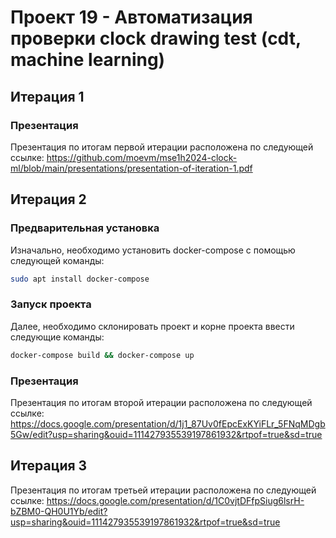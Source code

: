 # Проект 19 - Автоматизация проверки clock drawing test (cdt, machine learning)
## Итерация 1

### Презентация
Презентация по итогам первой итерации расположена по следующей ссылке: https://github.com/moevm/mse1h2024-clock-ml/blob/main/presentations/presentation-of-iteration-1.pdf

## Итерация 2
### Предварительная установка
Изначально, необходимо установить docker-compose с помощью следующей команды:
```bash
sudo apt install docker-compose
```

### Запуск проекта
Далее, необходимо склонировать проект и корне проекта ввести следующие команды:
```bash
docker-compose build && docker-compose up
```

### Презентация
Презентация по итогам второй итерации расположена по следующей ссылке: https://docs.google.com/presentation/d/1j1_87Uv0fEpcExKYiFLr_5FNqMDgb5Gw/edit?usp=sharing&ouid=111427935539197861932&rtpof=true&sd=true

## Итерация 3
Презентация по итогам третьей итерации расположена по следующей ссылке: https://docs.google.com/presentation/d/1C0vjtDFfpSiug6lsrH-bZBM0-QH0U1Yb/edit?usp=sharing&ouid=111427935539197861932&rtpof=true&sd=true
